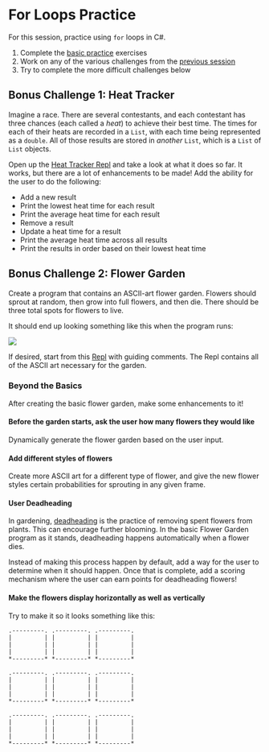 # For Loops Practice
For this session, practice using `for` loops in C#.

1. Complete the [basic practice](BasicPractice.md) exercises
1. Work on any of the various challenges from the [previous session](StudentDesc.md)
1. Try to complete the more difficult challenges below

## Bonus Challenge 1: Heat Tracker
Imagine a race. There are several contestants, and each contestant has three chances (each called a _heat_) to achieve their best time. The times for each of their heats are recorded in a `List`, with each time being represented as a `double`. All of those results are stored in _another_ `List`, which is a `List` of `List` objects.

Open up the [Heat Tracker Repl](https://repl.it/@JosephMaxwell/HeatTracker) and take a look at what it does so far. It works, but there are a lot of enhancements to be made! Add the ability for the user to do the following:

- Add a new result
- Print the lowest heat time for each result
- Print the average heat time for each result
- Remove a result
- Update a heat time for a result
- Print the average heat time across all results
- Print the results in order based on their lowest heat time

## Bonus Challenge 2: Flower Garden
Create a program that contains an ASCII-art flower garden. Flowers should sprout at random, then grow into full flowers, and then die. There should be three total spots for flowers to live.

It should end up looking something like this when the program runs:

![](https://i.imgur.com/QwNdnhu.gif)

If desired, start from this [Repl](https://repl.it/@JosephMaxwell/FlowerGarden) with guiding comments. The Repl contains all of the ASCII art necessary for the garden.

### Beyond the Basics
After creating the basic flower garden, make some enhancements to it!

#### Before the garden starts, ask the user how many flowers they would like
Dynamically generate the flower garden based on the user input.

#### Add different styles of flowers
Create more ASCII art for a different type of flower, and give the new flower styles certain probabilities for sprouting in any given frame.

#### User Deadheading
In gardening, [deadheading](https://en.wikipedia.org/wiki/Deadheading_(flowers)) is the practice of removing spent flowers from plants. This can encourage further blooming. In the basic Flower Garden program as it stands, deadheading happens automatically when a flower dies.

Instead of making this process happen by default, add a way for the user to determine when it should happen. Once that is complete, add a scoring mechanism where the user can earn points for deadheading flowers!

#### Make the flowers display horizontally as well as vertically
Try to make it so it looks something like this:

```
.---------. .---------. .---------.
|         | |         | |         |
|         | |         | |         |
|         | |         | |         |
*---------* *---------* *---------*

.---------. .---------. .---------.
|         | |         | |         |
|         | |         | |         |
|         | |         | |         |
*---------* *---------* *---------*

.---------. .---------. .---------.
|         | |         | |         |
|         | |         | |         |
|         | |         | |         |
*---------* *---------* *---------*
```